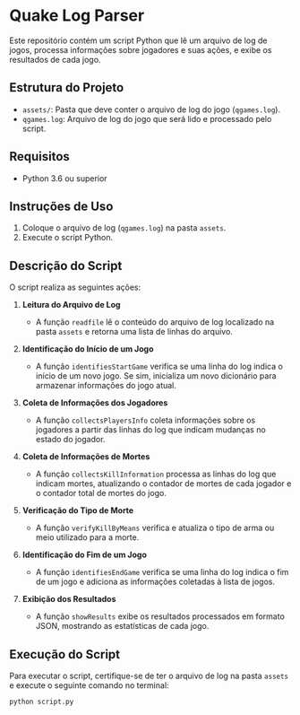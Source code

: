 # Quake Log Parser

Este repositório contém um script Python que lê um arquivo de log de jogos, processa informações sobre jogadores e suas ações, e exibe os resultados de cada jogo.

## Estrutura do Projeto

- `assets/`: Pasta que deve conter o arquivo de log do jogo (`qgames.log`).
- `qgames.log`: Arquivo de log do jogo que será lido e processado pelo script.

## Requisitos

- Python 3.6 ou superior

## Instruções de Uso

1. Coloque o arquivo de log (`qgames.log`) na pasta `assets`.
2. Execute o script Python.

## Descrição do Script

O script realiza as seguintes ações:

1. **Leitura do Arquivo de Log**
   - A função `readfile` lê o conteúdo do arquivo de log localizado na pasta `assets` e retorna uma lista de linhas do arquivo.

2. **Identificação do Início de um Jogo**
   - A função `identifiesStartGame` verifica se uma linha do log indica o início de um novo jogo. Se sim, inicializa um novo dicionário para armazenar informações do jogo atual.

3. **Coleta de Informações dos Jogadores**
   - A função `collectsPlayersInfo` coleta informações sobre os jogadores a partir das linhas do log que indicam mudanças no estado do jogador.

4. **Coleta de Informações de Mortes**
   - A função `collectsKillInformation` processa as linhas do log que indicam mortes, atualizando o contador de mortes de cada jogador e o contador total de mortes do jogo.

5. **Verificação do Tipo de Morte**
   - A função `verifyKillByMeans` verifica e atualiza o tipo de arma ou meio utilizado para a morte.

6. **Identificação do Fim de um Jogo**
   - A função `identifiesEndGame` verifica se uma linha do log indica o fim de um jogo e adiciona as informações coletadas à lista de jogos.

7. **Exibição dos Resultados**
   - A função `showResults` exibe os resultados processados em formato JSON, mostrando as estatísticas de cada jogo.

## Execução do Script

Para executar o script, certifique-se de ter o arquivo de log na pasta `assets` e execute o seguinte comando no terminal:

```bash
python script.py
